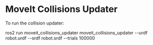 # MoveIt Collisions Updater

To run the collision updater:

ros2 run moveit_collisions_updater moveit_collisions_updater --urdf robot.urdf --srdf robot.srdf  --trials 100000
